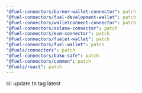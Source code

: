 ```yaml
---
"@fuel-connectors/burner-wallet-connector": patch
"@fuel-connectors/fuel-development-wallet": patch
"@fuel-connectors/walletconnect-connector": patch
"@fuel-connectors/solana-connector": patch
"@fuel-connectors/evm-connector": patch
"@fuel-connectors/fuelet-wallet": patch
"@fuel-connectors/fuel-wallet": patch
"@fuels/connectors": patch
"@fuel-connectors/bako-safe": patch
"@fuel-connectors/common": patch
"@fuels/react": patch
---
```


ci: update to tag latest

